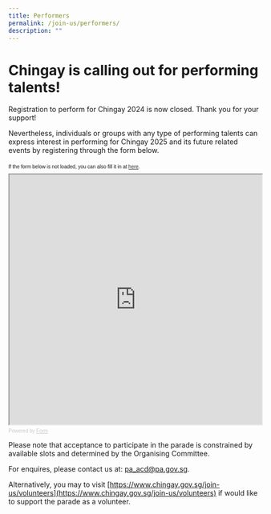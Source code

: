 ```yaml
---
title: Performers
permalink: /join-us/performers/
description: ""
---
```

# **Chingay is calling out for performing talents!**

Registration to perform for Chingay 2024 is now closed. Thank you for your support! 

Nevertheless, individuals or groups with any type of performing talents can express interest in performing for Chingay 2025 and its future related events by registering through the form below.

<div style="font-family: Sans-Serif;
    font-size: 10px;
    color: #000;
    opacity: 0.9;
    padding-top: 5px;
    padding-bottom: 8px;">
  If the form below is not loaded, you can also fill it in at
  <a href="https://go.gov.sg/chingay24callforperformers">here</a>.
</div>

<!-- Change the width and height values to suit you best -->
<iframe style="width: 100%; height: 500px" src="https://form.gov.sg/64a2386e773e020011928553" id="iframe"></iframe>

<div style="font-family: Sans-Serif;
    font-size: 10px;
    color: #999;
    opacity: 0.5;
    padding-top: 5px;">
  Powered by <a style="color: #999" href="https://form.gov.sg">Form</a>
</div>

Please note that acceptance to participate in the parade is constrained by available slots and determined by the Organising Committee. 

For enquires, please contact us at:
[pa_acd@pa.gov.sg](mailto:pa_acd@pa.gov.sg).

Alternatively, you may to visit [https://www.chingay.gov.sg/join-us/volunteers](https://www.chingay.gov.sg/join-us/volunteers) if would like to support the parade as a volunteer.